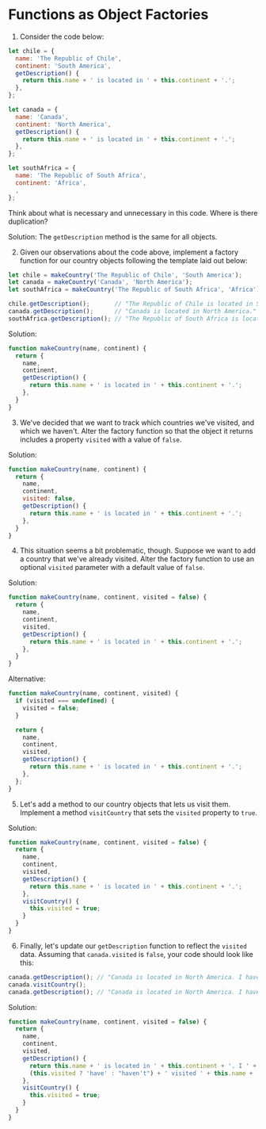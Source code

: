 # Functions as Object Factories

1. Consider the code below:
```js
let chile = {
  name: 'The Republic of Chile',
  continent: 'South America',
  getDescription() {
    return this.name + ' is located in ' + this.continent + '.';
  },
};

let canada = {
  name: 'Canada',
  continent: 'North America',
  getDescription() {
    return this.name + ' is located in ' + this.continent + '.';
  },
};

let southAfrica = {
  name: 'The Republic of South Africa',
  continent: 'Africa',
  ,
};
```
Think about what is necessary and unnecessary in this code. Where is there duplication?

Solution:
The `getDescription` method is the same for all objects.


2. Given our observations about the code above, implement a factory function for our country objects following the template laid out below:
```js
let chile = makeCountry('The Republic of Chile', 'South America');
let canada = makeCountry('Canada', 'North America');
let southAfrica = makeCountry('The Republic of South Africa', 'Africa');

chile.getDescription();       // "The Republic of Chile is located in South America."
canada.getDescription();      // "Canada is located in North America."
southAfrica.getDescription(); // "The Republic of South Africa is located in Africa."
```

Solution:
```js
function makeCountry(name, continent) {
  return {
    name,
    continent,
    getDescription() {
      return this.name + ' is located in ' + this.continent + '.';
    },
  }
}
```

3. We've decided that we want to track which countries we've visited, and which we haven't. Alter the factory function so that the object it returns includes a property `visited` with a value of `false`.

Solution:
```js
function makeCountry(name, continent) {
  return {
    name,
    continent,
    visited: false,
    getDescription() {
      return this.name + ' is located in ' + this.continent + '.';
    },
  }
}
```

4. This situation seems a bit problematic, though. Suppose we want to add a country that we've already visited. Alter the factory function to use an optional `visited` parameter with a default value of `false`.

Solution:
```js
function makeCountry(name, continent, visited = false) {
  return {
    name,
    continent,
    visited,
    getDescription() {
      return this.name + ' is located in ' + this.continent + '.';
    },
  }
}
```

Alternative:
```js
function makeCountry(name, continent, visited) {
  if (visited === undefined) {
    visited = false;
  }

  return {
    name,
    continent,
    visited,
    getDescription() {
      return this.name + ' is located in ' + this.continent + '.';
    },
  };
}
```

5. Let's add a method to our country objects that lets us visit them. Implement a method `visitCountry` that sets the `visited` property to `true`.

Solution:
```js
function makeCountry(name, continent, visited = false) {
  return {
    name,
    continent,
    visited,
    getDescription() {
      return this.name + ' is located in ' + this.continent + '.';
    },
    visitCountry() {
      this.visited = true;
    }
  }
}
```

6. Finally, let's update our `getDescription` function to reflect the `visited` data. Assuming that `canada.visited` is `false`, your code should look like this:
```js
canada.getDescription(); // "Canada is located in North America. I haven't visited Canada."
canada.visitCountry();
canada.getDescription(); // "Canada is located in North America. I have visited Canada."
```

Solution:
```js
function makeCountry(name, continent, visited = false) {
  return {
    name,
    continent,
    visited,
    getDescription() {
      return this.name + ' is located in ' + this.continent + '. I ' + 
      (this.visited ? 'have' : "haven't") + ' visited ' + this.name + '.';
    },
    visitCountry() {
      this.visited = true;
    }
  }
}
```